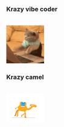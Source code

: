




### Krazy vibe coder 
<br>
<img src="cat-typing.gif" width="100" />
<br>

### Krazy camel 
<br>
<img src="camel.gif" width="100" />
<br>

